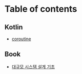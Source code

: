 # Table of contents

## Kotlin

* [coroutine](README.md)

## Book

* [대규모 시스템 설계 기초](book/undefined.md)

